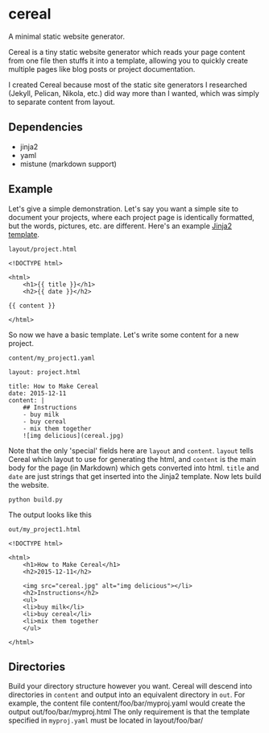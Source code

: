 # cereal
A minimal static website generator.

Cereal is a tiny static website generator which reads your page content from one file then stuffs it into a template, allowing you to quickly create multiple pages like blog posts or project documentation.

I created Cereal because most of the static site generators I researched (Jekyll, Pelican, Nikola, etc.) did way more than I wanted, which was simply to separate content from layout.

## Dependencies

* jinja2
* yaml
* mistune (markdown support)

## Example

Let's give a simple demonstration.  Let's say you want a simple site to document your projects, where each project page is identically formatted, but the words, pictures, etc. are different.  Here's an example [Jinja2 template]().

`layout/project.html`

    <!DOCTYPE html>

    <html>
        <h1>{{ title }}</h1>
        <h2>{{ date }}</h2>

    {{ content }}

    </html>

So now we have a basic template.  Let's write some content for a new project.

`content/my_project1.yaml`

    layout: project.html

    title: How to Make Cereal
    date: 2015-12-11
    content: |
        ## Instructions
        - buy milk
        - buy cereal
        - mix them together
        ![img delicious](cereal.jpg)

Note that the only 'special' fields here are `layout` and `content`.  `layout` tells Cereal which layout to use for generating the html, and `content` is the main body for the page (in Markdown) which gets converted into html.  `title` and `date` are just strings that get inserted into the Jinja2 template.  Now lets build the website.

    python build.py

The output looks like this

`out/my_project1.html`

    <!DOCTYPE html>

    <html>
        <h1>How to Make Cereal</h1>
        <h2>2015-12-11</h2>

        <img src="cereal.jpg" alt="img delicious"></li>
        <h2>Instructions</h2>
        <ul>
        <li>buy milk</li>
        <li>buy cereal</li>
        <li>mix them together
        </ul>

    </html>

## Directories

Build your directory structure however you want.  Cereal will descend into directories in `content` and output into an equivalent directory in `out`.  For example, the content file
    content/foo/bar/myproj.yaml
would create the output
    out/foo/bar/myproj.html
    The only requirement is that the template specified in `myproj.yaml` must be located in
    layout/foo/bar/
